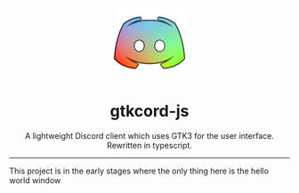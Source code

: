<p align="center">
	
<img width="128" src="logo.png" />
<h1 align="center">gtkcord-js</h1>
<p  align="center">A lightweight Discord client which uses GTK3 for the user interface. Rewritten in typescript.</p>

</p>

***

This project is in the early stages where the only thing here is the hello world window
